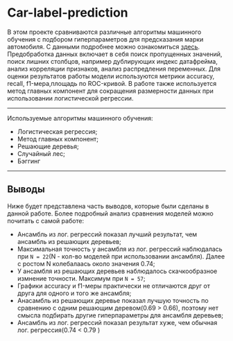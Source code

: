 # Car-label-prediction
В этом проекте сравниваются различные алгоритмы машинного обучения с подбором гиперпараметров для предсказания марки автомобиля. С данными подробнее можно ознакомиться [здесь](https://archive.ics.uci.edu/dataset/149/statlog+vehicle+silhouettes). Предобработка данных включает в себя поиск пропущенных значений, поиск лишних столбцов, например дублирующих индекс датафрейма, анализ корреляции признаков, анализ распредления переменных. Для оценки результатов работы модели используются метрики accuracy, recall, f1-мера,площадь по ROC-кривой. В работе также используется метод главных компонент для сокращения размерности данных при использовании логистической регрессии. 
***
Используемые алгоритмы машинного обучения:
* Логистическая регрессия;
* Метод главных компонент;
* Решающие деревья;
* Случайный лес;
* Бэггинг
***

## Выводы
Ниже будет представлена часть выводов, которые были сделаны в данной работе. Более подробный анализ сравнения моделей можно почитать с самой работе:
* Ансамбль из лог. регрессий показал лучший результат, чем ансамбль из решающих деревьев;
* Максимальная точность у ансамбля из лог. регрессий наблюдалась при `N = 22`(N - кол-во моделей при использовании ансамбля). Далее с ростом N колебалаась около значения 0.74;
* У ансамбля из решающих деревьев наблюдалось скачкообразное измнение точности. Максимум при `N = 57`;
* Графики accuracy и f1-меры практически не отличаются друг от друга для одного и того же ансамбля;
* Анасамбль из решающих деревье показал лучшую точность по сравнению с одним решающим деревом(0.69 > 0.66), поэтому нет смысла подбирать другие гиперпараметры для ансамбля деревьев;
* Ансамбль из лог. регрессий показал результат хуже, чем обычная лог. регрессия(0.74 < 0.79 )
